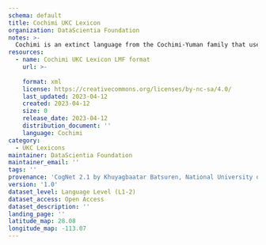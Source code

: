 ```yaml
---
schema: default
title: Cochimi UKC Lexicon
organization: DataScientia Foundation
notes: >-
  Cochimi is an extinct language from the Cochimi-Yuman family that used to be spoken in North America. The UKC Lexicon of Cochimi is represented as a lexico-semantic network. It consists of words, word senses, synsets, as well as sense-level and synset-level relationships
resources:
  - name: Cochimi UKC Lexicon LMF format
    url: >-
      
    format: xml
    license: https://creativecommons.org/licenses/by-nc-sa/4.0/
    last_updated: 2023-04-12
    created: 2023-04-12
    size: 0
    release_date: 2023-04-12
    distribution_document: ''
    language: Cochimi
category:
  - UKC Lexicons
maintainer: DataScientia Foundation
maintainer_email: ''
tags: ''
provenance: 'CogNet 2.1 by Khuyagbaatar Batsuren, National University of Mongolia (http://cognet.ukc.disi.unitn.it); Native Languages of the Americas 2021.11. by Laura Redish and Orrin Lewis (http://www.native-languages.org); Princeton WordNet 2.1 by Princeton University (https://wordnet.princeton.edu)'
version: '1.0'
dataset_level: Language Level (L1-2)
dataset_access: Open Access
dataset_description: ''
landing_page: ''
latitude_map: 28.08
longitude_map: -113.07
---
```

